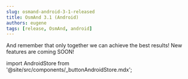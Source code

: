 ```yaml
---
slug: osmand-android-3-1-released
title: OsmAnd 3.1 (Android)
authors: eugene
tags: [release, OsmAnd, android]
---
```




And remember that only together we can achieve the best results!
New features are coming SOON!






import AndroidStore from '@site/src/components/_buttonAndroidStore.mdx';

<AndroidStore/>